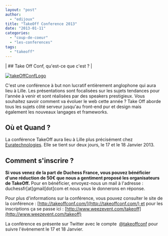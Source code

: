 ```yaml
---
layout: "post"
author: 
  - "edijoux"
title: "TakeOff Conference 2013"
date: "2013-01-11"
categories: 
  - "coup-de-coeur"
  - "les-conferences"
tags: 
  - "takeoff"
---
```


| ## Take Off Conf, qu'est-ce que c'est ? |

[![takeOffConfLogo](/assets/2013/01/2013-01-11-takeoff-conference-2013/takeOffConfLogo.png)](http://takeoffconf.com/)

C'est une conférence à but non lucratif entièrement anglophone qui aura lieu à Lille. Les présentations sont focalisées sur les sujets tendances pour l'année à venir et sont réalisées par des speakers prestigieux. Vous souhaitez savoir comment va évoluer le web cette année ? Take Off aborde tous les sujets côté serveur jusqu'au front-end pur et design mais également les nouveaux langages et frameworks.

## Où et Quand ?

La conférence TakeOff aura lieu à Lille plus précisément chez [Euratechnologies](http://www.euratechnologies.com/). Elle se tient sur deux jours, le 17 et le 18 Janvier 2013.

## Comment s'inscrire ?

**Si vous venez de la part de Duchess France, vous pouvez bénéficier d'une réduction de 50€ que nous a gentiment proposé les organisateurs de TakeOff.** Pour en bénéficier, envoyez-nous un mail à l'adresse : duchessfr\[at\]gmail\[dot\]com et nous vous le donnerons en réponse.

Pour plus d'informations sur la conférence, vous pouvez consulter le site de la conférence : [http://takeoffconf.com/](http://takeoffconf.com/) et pour les inscriptions ça se passe ici : [http://www.weezevent.com/takeoff](http://www.weezevent.com/takeoff)

La conférence es présente sur Twitter avec le compte  [@takeoffconf](https://twitter.com/takeoffconf) pour suivre l'évènement le 17 et 18 Janvier.
